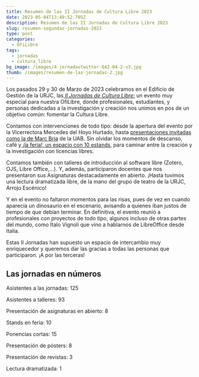```yaml
---
title: Resumen de las II Jornadas de Cultura Libre 2023
date: 2023-05-04T13:49:52.705Z
description: Resumen de las II Jornadas de Cultura Libre 2023
slug: resumen-segundas-jornadas-2023
type: post
categories:
  - OfiLibre
tags:
  - jornadas
  - cultura_libre
bg_image: /images/4-jornadastwitter-042-04-2-v3.jpg
thumb: /images/resumen-de-las-jornadas-2.jpg
---
```

Los pasados 29 y 30 de Marzo de 2023 celebramos en el Edificio de Gestión de la URJC, las[ *II Jornadas de Cultura Libre:*](https://ofilibre.urjc.es/blog/jornadas-cultura-libre-2/) un evento muy especial para nuestra OfiLibre, donde profesionales, estudiantes, y personas dedicadas a la investigación y creación nos unimos en pos de un objetivo común: fomentar la Cultura Libre.

Contamos con intervenciones de todo tipo: desde la apertura del evento por la Vicerrectora Mercedes del Hoyo Hurtado, hasta [presentaciones invitadas como la de Marc Bria](https://hackmd.io/@marcbria/slos-urjc-2023#/) de la UAB. Sin olvidar los momentos de descanso, café y[ ¡la feria!, un espacio con 10 estands](https://eventos.urjc.es/97038/detail/feria-de-lo-libre.html), para caminar entre la creación y la investigación con licencias libres.

Contamos también con talleres de introducción al software libre (Zotero, OJS, Libre Office,...). Y, además, participaron docentes que nos presentaron sus Asignaturas destacadamente en abierto. ¡Hasta tuvimos una lectura dramatizada libre, de la mano del grupo de teatro de la URJC, Arrojo Escénico!

Y en el evento no faltaron momentos para las risas, pues de vez en cuando aparecía un dinosaurio en el escenario, avisando a quienes iban justos de tiempo de que debían terminar. En definitiva, el evento reunió a profesionales con proyectos de todo tipo, algunos incluso de otras partes del mundo, como Ítalo Vignoli que vino a hablarnos de LibreOffice desde Italia.

Estas II Jornadas han supuesto un espacio de intercambio muy enriquecedor y queremos dar las gracias a todas las personas que participaron. ¡A por las terceras!

## Las jornadas en números

Asistentes a las jornadas: 125

Asistentes a talleres: 93

Presentación de asignaturas en abierto: 8

Stands en feria: 10

Ponencias cortas: 15

Presentación de pósters: 8

Presentación de revistas: 3

Lectura dramatizada: 1